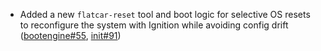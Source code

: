 - Added a new `flatcar-reset` tool and boot logic for selective OS resets to reconfigure the system with Ignition while avoiding config drift ([bootengine#55](https://github.com/flatcar/bootengine/pull/55), [init#91](https://github.com/flatcar/init/pull/91))
